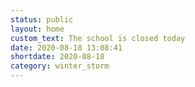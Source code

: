 ```yaml
---
status: public
layout: home
custom_text: The school is closed today
date: 2020-08-18 13:08:41
shortdate: 2020-08-18
category: winter_storm
---
```

